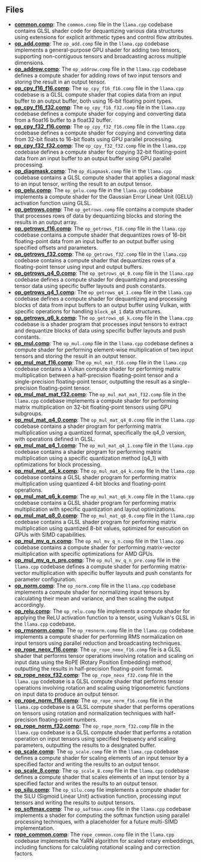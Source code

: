 
## Files
- **[common.comp](kompute-shaders/common.comp.driver.md)**: The `common.comp` file in the `llama.cpp` codebase contains GLSL shader code for dequantizing various data structures using extensions for explicit arithmetic types and control flow attributes.
- **[op_add.comp](kompute-shaders/op_add.comp.driver.md)**: The `op_add.comp` file in the `llama.cpp` codebase implements a general-purpose GPU shader for adding two tensors, supporting non-contiguous tensors and broadcasting across multiple dimensions.
- **[op_addrow.comp](kompute-shaders/op_addrow.comp.driver.md)**: The `op_addrow.comp` file in the `llama.cpp` codebase defines a compute shader for adding rows of two input tensors and storing the result in an output tensor.
- **[op_cpy_f16_f16.comp](kompute-shaders/op_cpy_f16_f16.comp.driver.md)**: The `op_cpy_f16_f16.comp` file in the `llama.cpp` codebase is a GLSL compute shader that copies data from an input buffer to an output buffer, both using 16-bit floating point types.
- **[op_cpy_f16_f32.comp](kompute-shaders/op_cpy_f16_f32.comp.driver.md)**: The `op_cpy_f16_f32.comp` file in the `llama.cpp` codebase defines a compute shader for copying and converting data from a float16 buffer to a float32 buffer.
- **[op_cpy_f32_f16.comp](kompute-shaders/op_cpy_f32_f16.comp.driver.md)**: The `op_cpy_f32_f16.comp` file in the `llama.cpp` codebase defines a compute shader for copying and converting data from 32-bit floats to 16-bit floats using GPU parallel processing.
- **[op_cpy_f32_f32.comp](kompute-shaders/op_cpy_f32_f32.comp.driver.md)**: The `op_cpy_f32_f32.comp` file in the `llama.cpp` codebase defines a compute shader for copying 32-bit floating-point data from an input buffer to an output buffer using GPU parallel processing.
- **[op_diagmask.comp](kompute-shaders/op_diagmask.comp.driver.md)**: The `op_diagmask.comp` file in the `llama.cpp` codebase contains a GLSL compute shader that applies a diagonal mask to an input tensor, writing the result to an output tensor.
- **[op_gelu.comp](kompute-shaders/op_gelu.comp.driver.md)**: The `op_gelu.comp` file in the `llama.cpp` codebase implements a compute shader for the Gaussian Error Linear Unit (GELU) activation function using GLSL.
- **[op_getrows.comp](kompute-shaders/op_getrows.comp.driver.md)**: The `op_getrows.comp` file contains a compute shader that processes rows of data by dequantizing blocks and storing the results in an output array.
- **[op_getrows_f16.comp](kompute-shaders/op_getrows_f16.comp.driver.md)**: The `op_getrows_f16.comp` file in the `llama.cpp` codebase contains a compute shader that dequantizes rows of 16-bit floating-point data from an input buffer to an output buffer using specified offsets and parameters.
- **[op_getrows_f32.comp](kompute-shaders/op_getrows_f32.comp.driver.md)**: The `op_getrows_f32.comp` file in the `llama.cpp` codebase contains a compute shader that dequantizes rows of a floating-point tensor using input and output buffers.
- **[op_getrows_q4_0.comp](kompute-shaders/op_getrows_q4_0.comp.driver.md)**: The `op_getrows_q4_0.comp` file in the `llama.cpp` codebase defines a compute shader for dequantizing and processing tensor data using specific buffer layouts and push constants.
- **[op_getrows_q4_1.comp](kompute-shaders/op_getrows_q4_1.comp.driver.md)**: The `op_getrows_q4_1.comp` file in the `llama.cpp` codebase defines a compute shader for dequantizing and processing blocks of data from input buffers to an output buffer using Vulkan, with specific operations for handling `block_q4_1` data structures.
- **[op_getrows_q6_k.comp](kompute-shaders/op_getrows_q6_k.comp.driver.md)**: The `op_getrows_q6_k.comp` file in the `llama.cpp` codebase is a shader program that processes input tensors to extract and dequantize blocks of data using specific buffer layouts and push constants.
- **[op_mul.comp](kompute-shaders/op_mul.comp.driver.md)**: The `op_mul.comp` file in the `llama.cpp` codebase defines a compute shader for performing element-wise multiplication of two input tensors and storing the result in an output tensor.
- **[op_mul_mat_f16.comp](kompute-shaders/op_mul_mat_f16.comp.driver.md)**: The `op_mul_mat_f16.comp` file in the `llama.cpp` codebase contains a Vulkan compute shader for performing matrix multiplication between a half-precision floating-point tensor and a single-precision floating-point tensor, outputting the result as a single-precision floating-point tensor.
- **[op_mul_mat_mat_f32.comp](kompute-shaders/op_mul_mat_mat_f32.comp.driver.md)**: The `op_mul_mat_mat_f32.comp` file in the `llama.cpp` codebase implements a compute shader for performing matrix multiplication on 32-bit floating-point tensors using GPU subgroups.
- **[op_mul_mat_q4_0.comp](kompute-shaders/op_mul_mat_q4_0.comp.driver.md)**: The `op_mul_mat_q4_0.comp` file in the `llama.cpp` codebase contains a shader program for performing matrix multiplication using a quantized format, specifically the q4_0 version, with operations defined in GLSL.
- **[op_mul_mat_q4_1.comp](kompute-shaders/op_mul_mat_q4_1.comp.driver.md)**: The `op_mul_mat_q4_1.comp` file in the `llama.cpp` codebase contains a shader program for performing matrix multiplication using a specific quantization method (q4_1) with optimizations for block processing.
- **[op_mul_mat_q4_k.comp](kompute-shaders/op_mul_mat_q4_k.comp.driver.md)**: The `op_mul_mat_q4_k.comp` file in the `llama.cpp` codebase contains a GLSL shader program for performing matrix multiplication using quantized 4-bit blocks and floating-point operations.
- **[op_mul_mat_q6_k.comp](kompute-shaders/op_mul_mat_q6_k.comp.driver.md)**: The `op_mul_mat_q6_k.comp` file in the `llama.cpp` codebase contains a GLSL shader program for performing matrix multiplication with specific quantization and layout optimizations.
- **[op_mul_mat_q8_0.comp](kompute-shaders/op_mul_mat_q8_0.comp.driver.md)**: The `op_mul_mat_q8_0.comp` file in the `llama.cpp` codebase contains a GLSL shader program for performing matrix multiplication using quantized 8-bit values, optimized for execution on GPUs with SIMD capabilities.
- **[op_mul_mv_q_n.comp](kompute-shaders/op_mul_mv_q_n.comp.driver.md)**: The `op_mul_mv_q_n.comp` file in the `llama.cpp` codebase contains a compute shader for performing matrix-vector multiplication with specific optimizations for AMD GPUs.
- **[op_mul_mv_q_n_pre.comp](kompute-shaders/op_mul_mv_q_n_pre.comp.driver.md)**: The `op_mul_mv_q_n_pre.comp` file in the `llama.cpp` codebase defines a compute shader for performing matrix-vector multiplication with specific buffer layouts and push constants for parameter configuration.
- **[op_norm.comp](kompute-shaders/op_norm.comp.driver.md)**: The `op_norm.comp` file in the `llama.cpp` codebase implements a compute shader for normalizing input tensors by calculating their mean and variance, and then scaling the output accordingly.
- **[op_relu.comp](kompute-shaders/op_relu.comp.driver.md)**: The `op_relu.comp` file implements a compute shader for applying the ReLU activation function to a tensor, using Vulkan's GLSL in the `llama.cpp` codebase.
- **[op_rmsnorm.comp](kompute-shaders/op_rmsnorm.comp.driver.md)**: The `op_rmsnorm.comp` file in the `llama.cpp` codebase implements a compute shader for performing RMS normalization on input tensors using parallel reduction and broadcasting techniques.
- **[op_rope_neox_f16.comp](kompute-shaders/op_rope_neox_f16.comp.driver.md)**: The `op_rope_neox_f16.comp` file is a GLSL shader that performs tensor operations involving rotation and scaling on input data using the RoPE (Rotary Position Embedding) method, outputting the results in half-precision floating-point format.
- **[op_rope_neox_f32.comp](kompute-shaders/op_rope_neox_f32.comp.driver.md)**: The `op_rope_neox_f32.comp` file in the `llama.cpp` codebase is a GLSL compute shader that performs tensor operations involving rotation and scaling using trigonometric functions on input data to produce an output tensor.
- **[op_rope_norm_f16.comp](kompute-shaders/op_rope_norm_f16.comp.driver.md)**: The `op_rope_norm_f16.comp` file in the `llama.cpp` codebase is a GLSL compute shader that performs operations on tensors using rotation and normalization techniques with half-precision floating-point numbers.
- **[op_rope_norm_f32.comp](kompute-shaders/op_rope_norm_f32.comp.driver.md)**: The `op_rope_norm_f32.comp` file in the `llama.cpp` codebase is a GLSL compute shader that performs a rotation operation on input tensors using specified frequency and scaling parameters, outputting the results to a designated buffer.
- **[op_scale.comp](kompute-shaders/op_scale.comp.driver.md)**: The `op_scale.comp` file in the `llama.cpp` codebase defines a compute shader for scaling elements of an input tensor by a specified factor and writing the results to an output tensor.
- **[op_scale_8.comp](kompute-shaders/op_scale_8.comp.driver.md)**: The `op_scale_8.comp` file in the `llama.cpp` codebase defines a compute shader that scales elements of an input tensor by a specified factor and writes the results to an output tensor.
- **[op_silu.comp](kompute-shaders/op_silu.comp.driver.md)**: The `op_silu.comp` file implements a compute shader for the SiLU (Sigmoid Linear Unit) activation function, processing input tensors and writing the results to output tensors.
- **[op_softmax.comp](kompute-shaders/op_softmax.comp.driver.md)**: The `op_softmax.comp` file in the `llama.cpp` codebase implements a shader for computing the softmax function using parallel processing techniques, with a placeholder for a future multi-SIMD implementation.
- **[rope_common.comp](kompute-shaders/rope_common.comp.driver.md)**: The `rope_common.comp` file in the `llama.cpp` codebase implements the YaRN algorithm for scaled rotary embeddings, including functions for calculating rotational scaling and correction factors.
